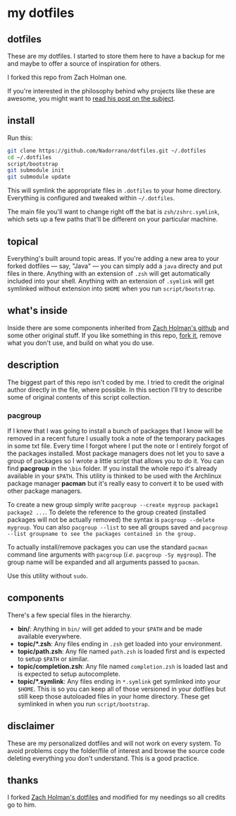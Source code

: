 # my dotfiles

## dotfiles

These are my dotfiles. I started to store them here to have a backup for me and maybe to offer a source of inspiration for others.

I forked this repo from Zach Holman one.

If you're interested in the philosophy behind why projects like these are
awesome, you might want to [read his post on the
subject](http://zachholman.com/2010/08/dotfiles-are-meant-to-be-forked/).

## install

Run this:

```sh
git clone https://github.com/Nadorrano/dotfiles.git ~/.dotfiles
cd ~/.dotfiles
script/bootstrap
git submodule init
git submodule update
```

This will symlink the appropriate files in `.dotfiles` to your home directory.
Everything is configured and tweaked within `~/.dotfiles`.

The main file you'll want to change right off the bat is `zsh/zshrc.symlink`,
which sets up a few paths that'll be different on your particular machine.

## topical

Everything's built around topic areas. If you're adding a new area to your
forked dotfiles — say, "Java" — you can simply add a `java` directy and put
files in there. Anything with an extension of `.zsh` will get automatically
included into your shell. Anything with an extension of `.symlink` will get
symlinked without extension into `$HOME` when you run `script/bootstrap`.

## what's inside

Inside there are some components inherited from 
[Zach Holman's github](https://github.com/holman/dotfiles) and some other 
original stuff. If you like something in this repo, 
[fork it](https://github.com/Nadorrano/dotfiles/fork), 
remove what you don't use, and build on what you do use.

## description

The biggest part of this repo isn't coded by me. I tried to credit the original author directly in the file, where possible.
In this section I'll try to describe some of original contents of this script collection.

### pacgroup

If I knew that I was going to install a bunch of packages that I know 
will be removed in a recent future I usually took a note of the 
temporary packages in some txt file. Every time I forgot where I put the
note or I entirely forgot of the packages installed. Most package managers
does not let you to save a group of packages so I wrote a little 
script that allows you to do it. You can find **pacgroup** in the `\bin` folder. 
If you install the whole repo it's already available in your `$PATH`.
This utility is thinked to be used with the Archlinux package manager **pacman** 
but it's really easy to convert it to be used with other package managers.


To create a new group simply write `pacgroup --create mygroup package1 package2 ...`.
To delete the reference to the group created (installed packages will not be actually removed) the syntax is `pacgroup --delete mygroup`. 
You can also `pacgroup --list` to see all groups saved and `pacgroup --list groupname to see the packages contained in the group.`

To actually install/remove packages you can use the standard `pacman` command line arguments with `pacgroup` (*i.e.* `pacgroup -Sy mygroup`).
The group name will be expanded and all arguments passed to `pacman`.

Use this utility without `sudo`.

## components

There's a few special files in the hierarchy.

- **bin/**: Anything in `bin/` will get added to your `$PATH` and be made
  available everywhere.
- **topic/\*.zsh**: Any files ending in `.zsh` get loaded into your
  environment.
- **topic/path.zsh**: Any file named `path.zsh` is loaded first and is
  expected to setup `$PATH` or similar.
- **topic/completion.zsh**: Any file named `completion.zsh` is loaded
  last and is expected to setup autocomplete.
- **topic/\*.symlink**: Any files ending in `*.symlink` get symlinked into
  your `$HOME`. This is so you can keep all of those versioned in your dotfiles
  but still keep those autoloaded files in your home directory. These get
  symlinked in when you run `script/bootstrap`.

## disclaimer

These are my personalized dotfiles and will not work on every system. To avoid problems copy the folder/file of interest and browse the source code deleting everything you don't understand. This is a good practice. 

## thanks

I forked [Zach Holman's dotfiles](https://github.com/holman/dotfiles) and modified for my needings so all credits go to him.

 
